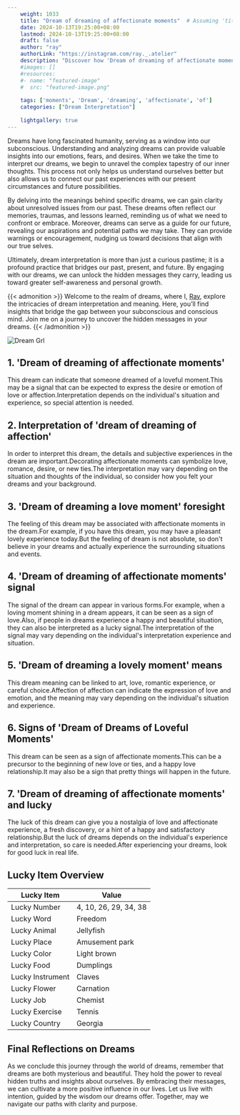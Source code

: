 ```yaml
---
    weight: 1033
    title: "Dream of dreaming of affectionate moments"  # Assuming 'title' column exists
    date: 2024-10-13T19:25:00+08:00
    lastmod: 2024-10-13T19:25:00+08:00
    draft: false
    author: "ray"
    authorLink: "https://instagram.com/ray._.atelier"
    description: "Discover how 'Dream of dreaming of affectionate moments' can interpret your future and uncover its significant meanings in your life."
    #images: []
    #resources:
    #- name: "featured-image"
    #  src: "featured-image.png"
    
    tags: ['moments', 'Dream', 'dreaming', 'affectionate', 'of']
    categories: ["Dream Interpretation"]
    
    lightgallery: true
---
```

    
Dreams have long fascinated humanity, serving as a window into our subconscious. Understanding and analyzing dreams can provide valuable insights into our emotions, fears, and desires. When we take the time to interpret our dreams, we begin to unravel the complex tapestry of our inner thoughts. This process not only helps us understand ourselves better but also allows us to connect our past experiences with our present circumstances and future possibilities.

By delving into the meanings behind specific dreams, we can gain clarity about unresolved issues from our past. These dreams often reflect our memories, traumas, and lessons learned, reminding us of what we need to confront or embrace. Moreover, dreams can serve as a guide for our future, revealing our aspirations and potential paths we may take. They can provide warnings or encouragement, nudging us toward decisions that align with our true selves.

Ultimately, dream interpretation is more than just a curious pastime; it is a profound practice that bridges our past, present, and future. By engaging with our dreams, we can unlock the hidden messages they carry, leading us toward greater self-awareness and personal growth.

{{< admonition >}}
Welcome to the realm of dreams, where I, [Ray](https://instagram.com/ray._.atelier), explore the intricacies of dream interpretation and meaning. Here, you’ll find insights that bridge the gap between your subconscious and conscious mind. Join me on a journey to uncover the hidden messages in your dreams.
{{< /admonition >}}

![Dream Grl](https://cdn.pixabay.com/photo/2017/11/02/03/35/gothic-2910057_1280.jpg "Dream Grl")

## 1. 'Dream of dreaming of affectionate moments'
This dream can indicate that someone dreamed of a loveful moment.This may be a signal that can be expected to express the desire or emotion of love or affection.Interpretation depends on the individual's situation and experience, so special attention is needed.

## 2. Interpretation of 'dream of dreaming of affection'
In order to interpret this dream, the details and subjective experiences in the dream are important.Decorating affectionate moments can symbolize love, romance, desire, or new ties.The interpretation may vary depending on the situation and thoughts of the individual, so consider how you felt your dreams and your background.

## 3. 'Dream of dreaming a love moment' foresight
The feeling of this dream may be associated with affectionate moments in the dream.For example, if you have this dream, you may have a pleasant lovely experience today.But the feeling of dream is not absolute, so don't believe in your dreams and actually experience the surrounding situations and events.

## 4. 'Dream of dreaming of affectionate moments' signal
The signal of the dream can appear in various forms.For example, when a loving moment shining in a dream appears, it can be seen as a sign of love.Also, if people in dreams experience a happy and beautiful situation, they can also be interpreted as a lucky signal.The interpretation of the signal may vary depending on the individual's interpretation experience and situation.

## 5. 'Dream of dreaming a lovely moment' means
This dream meaning can be linked to art, love, romantic experience, or careful choice.Affection of affection can indicate the expression of love and emotion, and the meaning may vary depending on the individual's situation and experience.

## 6. Signs of 'Dream of Dreams of Loveful Moments'
This dream can be seen as a sign of affectionate moments.This can be a precursor to the beginning of new love or ties, and a happy love relationship.It may also be a sign that pretty things will happen in the future.

## 7. 'Dream of dreaming of affectionate moments' and lucky
The luck of this dream can give you a nostalgia of love and affectionate experience, a fresh discovery, or a hint of a happy and satisfactory relationship.But the luck of dreams depends on the individual's experience and interpretation, so care is needed.After experiencing your dreams, look for good luck in real life.

## Lucky Item Overview
| Lucky Item          | Value              |
|---------------|--------------------|
| Lucky Number        | 4, 10, 26, 29, 34, 38  |
| Lucky Word          | Freedom |
| Lucky Animal        | Jellyfish |
| Lucky Place         | Amusement park     |
| Lucky Color         | Light brown     |
| Lucky Food          | Dumplings      |
| Lucky Instrument    | Claves |
| Lucky Flower        | Carnation    |
| Lucky Job           | Chemist       |
| Lucky Exercise      | Tennis  |
| Lucky Country       | Georgia    |


##  Final Reflections on Dreams

As we conclude this journey through the world of dreams, remember that dreams are both mysterious and beautiful. They hold the power to reveal hidden truths and insights about ourselves. By embracing their messages, we can cultivate a more positive influence in our lives. Let us live with intention, guided by the wisdom our dreams offer. Together, may we navigate our paths with clarity and purpose.
